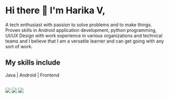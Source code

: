 # Hi there 👋 I'm Harika  V,

A tech enthusiast with passion to solve problems and to make things. Proven skills in Android application development, python programming, UI/UX Design with work experience in various organizations and technical teams and I believe that I am a versatile learner and can get going with any sort of work.

## My skills include
Java | Android | Frontend

<br>	
  <a target='_blank' href='https://www.linkedin.com/in/harika-b-v'><img src='https://img.shields.io/badge/-LinkedIn-0077B5?style=for-the-badge&logo=Linkedin&logoColor=white'></img></a>
  <a target=_blank' href='mailto:harikabhaskaram31@gmail.com'><img src='https://img.shields.io/badge/-Gmail-D14836?style=for-the-badge&logo=Gmail&logoColor=white'></img></a>
  <a target='_blank' href='https://twitter.com/harika-bv'><img src='https://img.shields.io/badge/-Twitter-1DA1F2?style=for-the-badge&logo=Twitter&logoColor=white'></img></a>
<br>
